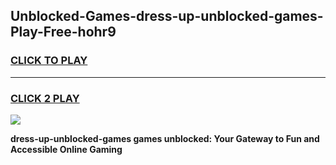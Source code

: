 
## Unblocked-Games-dress-up-unblocked-games-Play-Free-hohr9
<h3>
<a href="https://premium76.site?title=dress-up-unblocked-games&ref=17A">CLICK TO PLAY</a></h3>
<hr>

<h3>
<a href="https://premium76.site?title=dress-up-unblocked-games&ref=17A">CLICK 2 PLAY</a>
  
</h3>

<a href="https://premium76.site?title=dress-up-unblocked-games&ref=17A"><img src="https://clearcache.store/games.png"></a>


**dress-up-unblocked-games games unblocked: Your Gateway to Fun and Accessible Online Gaming**
